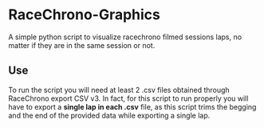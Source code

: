 # RaceChrono-Graphics
A simple python script to visualize racechrono filmed sessions laps, no matter if they are in the same session or not.

## Use
To run the script you will need at least 2 .csv files obtained through RaceChrono export CSV v3. In fact, for this script to run properly you will have to export a **single lap in each .csv** file, as this script trims the begging and the end of the provided data while exporting a single lap.
